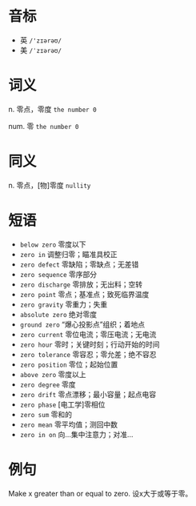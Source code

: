 # 音标

- 英 `/'zɪərəʊ/`
- 美 `/ˈzɪərəʊ/`

# 词义

n. 零点，零度
`the number 0`

num. 零
`the number 0`

# 同义

n. 零点，[物]零度
`nullity`

# 短语

- `below zero` 零度以下
- `zero in` 调整归零；瞄准具校正
- `zero defect` 零缺陷；零缺点；无差错
- `zero sequence` 零序部分
- `zero discharge` 零排放；无出料；空转
- `zero point` 零点；基准点；致死临界温度
- `zero gravity` 零重力；失重
- `absolute zero` 绝对零度
- `ground zero` “爆心投影点”组织；着地点
- `zero current` 零位电流；零压电流；无电流
- `zero hour` 零时；关键时刻；行动开始的时间
- `zero tolerance` 零容忍；零允差；绝不容忍
- `zero position` 零位；起始位置
- `above zero` 零度以上
- `zero degree` 零度
- `zero drift` 零点漂移；最小容量；起点电容
- `zero phase` [电工学]零相位
- `zero sum` 零和的
- `zero mean` 零平均值；测回中数
- `zero in on` 向…集中注意力；对准…

# 例句

Make x greater than or equal to zero.
设x大于或等于零。


